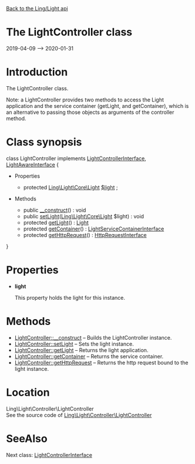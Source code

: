 [Back to the Ling/Light api](https://github.com/lingtalfi/Light/blob/master/doc/api/Ling/Light.md)



The LightController class
================
2019-04-09 --> 2020-01-31






Introduction
============

The LightController class.

Note: a LightController provides two methods to access the Light application
and the service container (getLight, and getContainer),
which is an alternative to passing those objects as arguments of the controller method.



Class synopsis
==============


class <span class="pl-k">LightController</span> implements [LightControllerInterface](https://github.com/lingtalfi/Light/blob/master/doc/api/Ling/Light/Controller/LightControllerInterface.md), [LightAwareInterface](https://github.com/lingtalfi/Light/blob/master/doc/api/Ling/Light/Core/LightAwareInterface.md) {

- Properties
    - protected [Ling\Light\Core\Light](https://github.com/lingtalfi/Light/blob/master/doc/api/Ling/Light/Core/Light.md) [$light](#property-light) ;

- Methods
    - public [__construct](https://github.com/lingtalfi/Light/blob/master/doc/api/Ling/Light/Controller/LightController/__construct.md)() : void
    - public [setLight](https://github.com/lingtalfi/Light/blob/master/doc/api/Ling/Light/Controller/LightController/setLight.md)([Ling\Light\Core\Light](https://github.com/lingtalfi/Light/blob/master/doc/api/Ling/Light/Core/Light.md) $light) : void
    - protected [getLight](https://github.com/lingtalfi/Light/blob/master/doc/api/Ling/Light/Controller/LightController/getLight.md)() : [Light](https://github.com/lingtalfi/Light/blob/master/doc/api/Ling/Light/Core/Light.md)
    - protected [getContainer](https://github.com/lingtalfi/Light/blob/master/doc/api/Ling/Light/Controller/LightController/getContainer.md)() : [LightServiceContainerInterface](https://github.com/lingtalfi/Light/blob/master/doc/api/Ling/Light/ServiceContainer/LightServiceContainerInterface.md)
    - protected [getHttpRequest](https://github.com/lingtalfi/Light/blob/master/doc/api/Ling/Light/Controller/LightController/getHttpRequest.md)() : [HttpRequestInterface](https://github.com/lingtalfi/Light/blob/master/doc/api/Ling/Light/Http/HttpRequestInterface.md)

}




Properties
=============

- <span id="property-light"><b>light</b></span>

    This property holds the light for this instance.
    
    



Methods
==============

- [LightController::__construct](https://github.com/lingtalfi/Light/blob/master/doc/api/Ling/Light/Controller/LightController/__construct.md) &ndash; Builds the LightController instance.
- [LightController::setLight](https://github.com/lingtalfi/Light/blob/master/doc/api/Ling/Light/Controller/LightController/setLight.md) &ndash; Sets the light instance.
- [LightController::getLight](https://github.com/lingtalfi/Light/blob/master/doc/api/Ling/Light/Controller/LightController/getLight.md) &ndash; Returns the light application.
- [LightController::getContainer](https://github.com/lingtalfi/Light/blob/master/doc/api/Ling/Light/Controller/LightController/getContainer.md) &ndash; Returns the service container.
- [LightController::getHttpRequest](https://github.com/lingtalfi/Light/blob/master/doc/api/Ling/Light/Controller/LightController/getHttpRequest.md) &ndash; Returns the http request bound to the light instance.





Location
=============
Ling\Light\Controller\LightController<br>
See the source code of [Ling\Light\Controller\LightController](https://github.com/lingtalfi/Light/blob/master/Controller/LightController.php)



SeeAlso
==============
Next class: [LightControllerInterface](https://github.com/lingtalfi/Light/blob/master/doc/api/Ling/Light/Controller/LightControllerInterface.md)<br>

